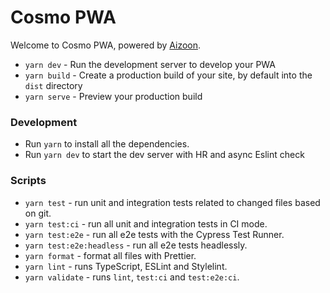 # Cosmo PWA

Welcome to Cosmo PWA, powered by [Aizoon](https://www.aizoongroup.com/home.aspx#intro).

- `yarn dev` - Run the development server to develop your PWA
- `yarn build` - Create a production build of your site, by default into the `dist` directory
- `yarn serve` - Preview your production build

### Development

- Run `yarn` to install all the dependencies.
- Run `yarn dev` to start the dev server with HR and async Eslint check

### Scripts

- `yarn test` - run unit and integration tests related to changed files based on git.
- `yarn test:ci` - run all unit and integration tests in CI mode.
- `yarn test:e2e` - run all e2e tests with the Cypress Test Runner.
- `yarn test:e2e:headless` - run all e2e tests headlessly.
- `yarn format` - format all files with Prettier.
- `yarn lint` - runs TypeScript, ESLint and Stylelint.
- `yarn validate` - runs `lint`, `test:ci` and `test:e2e:ci`.
